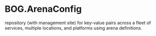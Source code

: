 # BOG.ArenaConfig
repository (with management site) for key-value pairs across a fleet of services, multiple locations, and platforms using arena definitions.
